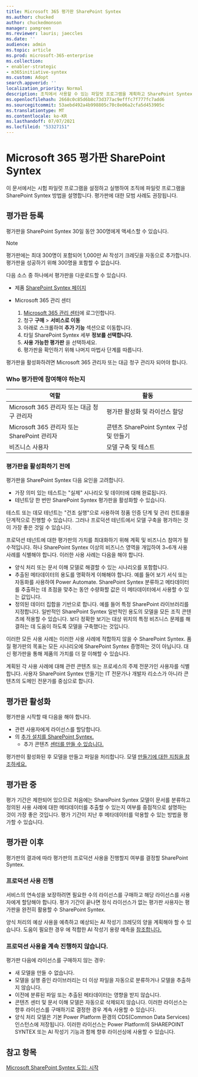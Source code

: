 ```yaml
---
title: Microsoft 365 평가판 SharePoint Syntex
ms.author: chucked
author: chuckedmonson
manager: pamgreen
ms.reviewer: lauris; jaeccles
ms.date: ''
audience: admin
ms.topic: article
ms.prod: microsoft-365-enterprise
ms.collection:
- enabler-strategic
- m365initiative-syntex
ms.custom: Adopt
search.appverid: ''
localization_priority: Normal
description: 조직에서 사용할 수 있는 파일럿 프로그램을 계획하고 SharePoint Syntex 방법을 학습합니다.
ms.openlocfilehash: 2668c0c85d6b8c73d377ac9efffc7f777fc7add6
ms.sourcegitcommit: 53aebd492a4b998805c70c8e06a2cfa5d453905c
ms.translationtype: MT
ms.contentlocale: ko-KR
ms.lasthandoff: 07/07/2021
ms.locfileid: "53327151"
---
```

# <a name="run-a-trial-of-microsoft-sharepoint-syntex"></a>Microsoft 365 평가판 SharePoint Syntex

이 문서에서는 시험 파일럿 프로그램을 설정하고 실행하여 조직에 파일럿 프로그램을 SharePoint Syntex 방법을 설명합니다. 평가판에 대한 모범 사례도 권장됩니다.

## <a name="sign-up-for-a-trial"></a>평가판 등록

평가판을 SharePoint Syntex 30일 동안 300명에게 액세스할 수 있습니다.

> [!NOTE]
> 평가판에는 최대 300명이 포함되어 1,000만 AI 작성기 크레딧을 자동으로 추가합니다. 평가판을 성공하기 위해 300명을 포함할 수 없습니다.

다음 소스 중 하나에서 평가판을 다운로드할 수 있습니다.

- 제품 [SharePoint Syntex 페이지](https://www.microsoft.com/microsoft-365/enterprise/sharepoint-syntex?activetab=pivot:overviewtab)

- Microsoft 365 관리 센터 [](https://admin.microsoft.com)
    1.  [Microsoft 365 관리 센터](https://admin.microsoft.com)에 로그인합니다.
    2.  청구 **구매**  >  **서비스로 이동**
    3.  아래로 스크롤하여 **추가 기능** 섹션으로 이동합니다.
    4.  타일 SharePoint Syntex 세부 **정보를 선택합니다.**
    5.  **사용 가능한 평가판** 을 선택하세요.
    6.  평가판을 확인하기 위해 나머지 마법사 단계를 따릅니다.

평가판을 활성화하려면 Microsoft 365 관리자 또는 대금 청구 관리자 되어야 합니다.

### <a name="who-should-be-involved-in-a-trial"></a>Who 평가판에 참여해야 하는지

|역할  |활동  |
|---------|---------|
|Microsoft 365 관리자 또는 대금 청구 관리자    |     평가판 활성화 및 라이선스 할당    |
|Microsoft 365 관리자 또는 SharePoint 관리자     |   콘텐츠 SharePoint Syntex 구성 및 만들기      |
|비즈니스 사용자     |    모델 구축 및 테스트     |

### <a name="before-you-activate-a-trial"></a>평가판을 활성화하기 전에

평가판을 SharePoint Syntex 다음 요인을 고려합니다.

- 가장 의미 있는 테스트는 "실제" 시나리오 및 데이터에 대해 완료됩니다.
- 테넌트당 한 번만 SharePoint Syntex 평가판을 활성화할 수 있습니다.

테스트 또는 데모 테넌트는 "건조 실행"으로 사용하여 정품 인증 단계 및 관리 컨트롤을 단계적으로 진행할 수 있습니다. 그러나 프로덕션 테넌트에서 모델 구축을 평가하는 것이 가장 좋은 것일 수 있습니다.

프로덕션 테넌트에 대한 평가판의 가치를 최대화하기 위해 계획 및 비즈니스 참여가 필수적입니다. 하나 SharePoint Syntex 이상의 비즈니스 영역을 개입하여 3~6개 사용 사례를 식별해야 합니다. 이러한 사용 사례는 다음을 해야 합니다.

- 양식 처리 또는 문서 이해 모델로 해결할 수 있는 시나리오를 포함합니다.
- 추출된 메타데이터의 용도를 명확하게 이해해야 합니다. 예를 들어 보기 서식 또는 자동화를 사용하여 Power Automate. SharePoint Syntex 분류하고 메타데이터를 추출하는 데 초점을 맞추는 동안 수량화할 값은 이 메타데이터에서 사용할 수 있는 값입니다.
- 정의된 데이터 집합을 기반으로 합니다. 예를 들어 특정 SharePoint 라이브러리를 지정합니다. 일반적인 SharePoint Syntex 일반적인 용도의 모델을 모든 조직 콘텐츠에 적용할 수 있습니다. 보다 정확한 보기는 대상 위치의 특정 비즈니스 문제를 해결하는 데 도움이 하도록 모델을 구축했다는 것입니다.

이러한 모든 사용 사례는 이러한 사용 사례에 적합하지 않을 수 SharePoint Syntex. 품질 평가판의 목표는 모든 시나리오에 SharePoint Syntex 증명하는 것이 아닙니다. 대신 평가판을 통해 제품의 가치를 더 잘 이해할 수 있습니다.

계획된 각 사용 사례에 대해 관련 콘텐츠 또는 프로세스의 주제 전문가인 사용자를 식별합니다. 사용자 SharePoint Syntex 만들기는 IT 전문가나 개발자 리소스가 아니라 콘텐츠의 도메인 전문가를 중심으로 합니다.

## <a name="activate-a-trial"></a>평가판 활성화

평가판을 시작할 때 다음을 해야 합니다.

- 관련 사용자에게 라이선스를 할당합니다.
- 의 [추가 설치를 SharePoint Syntex.](set-up-content-understanding.md)
    - 추가 콘텐츠 [센터를 만들 수 있습니다.](create-a-content-center.md)

평가판이 활성화된 후 모델을 만들고 파일을 처리합니다. 모델 [만들기에 대한 지침을 참조하세요.](create-a-content-center.md)

## <a name="during-a-trial"></a>평가판 중

평가 기간은 제한되어 있으므로 처음에는 SharePoint Syntex 모델이 문서를 분류하고 정의된 사용 사례에 대한 메타데이터를 추출할 수 있는지 여부를 중점적으로 설명하는 것이 가장 좋은 것입니다. 평가 기간이 지난 후 메타데이터를 악용할 수 있는 방법을 평가할 수 있습니다.

## <a name="after-a-trial"></a>평가판 이후

평가판의 결과에 따라 평가판의 프로덕션 사용을 진행할지 여부를 결정할 SharePoint Syntex.

### <a name="proceed-to-production-use"></a>프로덕션 사용 진행

서비스의 연속성을 보장하려면 필요한 수의 라이선스를 구매하고 해당 라이선스를 사용자에게 할당해야 합니다. 평가 기간이 끝나면 정식 라이선스가 없는 평가판 사용자는 평가판을 완전히 활용할 수 SharePoint Syntex.

양식 처리의 예상 사용을 예측하고 예상되는 AI 작성기 크레딧의 양을 계획해야 할 수 있습니다. 도움이 필요한 경우 에 적합한 AI 작성기 용량 예측을 [참조합니다.](https://powerapps.microsoft.com/ai-builder-calculator/)

### <a name="dont-proceed-to-production-use"></a>프로덕션 사용을 계속 진행하지 않습니다.

평가판 다음에 라이선스를 구매하지 않는 경우:

- 새 모델을 만들 수 없습니다.
- 모델을 실행 중인 라이브러리는 더 이상 파일을 자동으로 분류하거나 모델을 추출하지 않습니다.
- 이전에 분류된 파일 또는 추출된 메타데이터는 영향을 받지 않습니다. 
- 콘텐츠 센터 및 문서 이해 모델은 자동으로 삭제되지 않습니다. 이러한 라이선스는 향후 라이선스를 구매하기로 결정한 경우 계속 사용할 수 있습니다.
- 양식 처리 모델은 기본 Power Platform 환경의 CDS(Common Data Services) 인스턴스에 저장됩니다. 이러한 라이선스는 Power Platform의 SHAREPOINT SYNTEX 또는 AI 작성기 기능과 함께 향후 라이선싱에 사용할 수 있습니다.

## <a name="see-also"></a>참고 항목

[Microsoft SharePoint Syntex 도입: 시작](adoption-getstarted.md)
